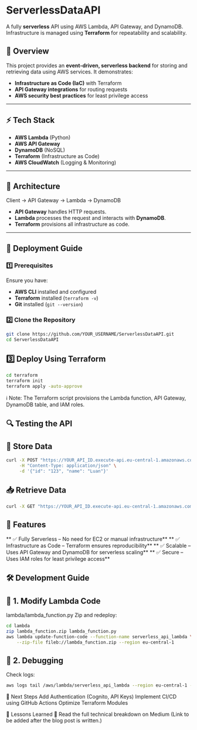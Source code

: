 # ServerlessDataAPI
A fully **serverless** API using AWS Lambda, API Gateway, and DynamoDB. Infrastructure is managed using **Terraform** for repeatability and scalability.

## 📌 Overview
This project provides an **event-driven, serverless backend** for storing and retrieving data using AWS services. It demonstrates:
- **Infrastructure as Code (IaC)** with Terraform
- **API Gateway integrations** for routing requests
- **AWS security best practices** for least privilege access

---

## ⚡ Tech Stack
- **AWS Lambda** (Python)
- **AWS API Gateway**
- **DynamoDB** (NoSQL)
- **Terraform** (Infrastructure as Code)
- **AWS CloudWatch** (Logging & Monitoring)

---

## 📂 Architecture

Client → API Gateway → Lambda → DynamoDB

- **API Gateway** handles HTTP requests.
- **Lambda** processes the request and interacts with **DynamoDB**.
- **Terraform** provisions all infrastructure as code.

---

## 🚀 Deployment Guide

### 1️⃣ Prerequisites
Ensure you have:
- **AWS CLI** installed and configured  
- **Terraform** installed (`terraform -v`)  
- **Git** installed (`git --version`)  

### 2️⃣ Clone the Repository
```bash
git clone https://github.com/YOUR_USERNAME/ServerlessDataAPI.git
cd ServerlessDataAPI
```
## 3️⃣ Deploy Using Terraform
```bash
cd terraform
terraform init
terraform apply -auto-approve
```
ℹ️ Note: The Terraform script provisions the Lambda function, API Gateway, DynamoDB table, and IAM roles.

## 🔍 Testing the API
## 📝 Store Data
```bash
curl -X POST "https://YOUR_API_ID.execute-api.eu-central-1.amazonaws.com/prod/" \
     -H "Content-Type: application/json" \
     -d '{"id": "123", "name": "Luan"}'
```
## 📥 Retrieve Data

```bash
curl -X GET "https://YOUR_API_ID.execute-api.eu-central-1.amazonaws.com/prod/?id=123"
```
## 🔧 Features
** ✅ Fully Serverless – No need for EC2 or manual infrastructure** 
** ✅ Infrastructure as Code – Terraform ensures reproducibility** 
** ✅ Scalable – Uses API Gateway and DynamoDB for serverless scaling** 
** ✅ Secure – Uses IAM roles for least privilege access** 

## 🛠 Development Guide
## 🔹 1. Modify Lambda Code
lambda/lambda_function.py
Zip and redeploy:
```bash
cd lambda
zip lambda_function.zip lambda_function.py
aws lambda update-function-code --function-name serverless_api_lambda \
    --zip-file fileb://lambda_function.zip --region eu-central-1
```
## 🔹 2. Debugging
Check logs:
```bash
aws logs tail /aws/lambda/serverless_api_lambda --region eu-central-1 --format short
```
📌 Next Steps
 Add Authentication (Cognito, API Keys)
 Implement CI/CD using GitHub Actions
 Optimize Terraform Modules
 
📝 Lessons Learned
🔗 Read the full technical breakdown on Medium (Link to be added after the blog post is written.)
